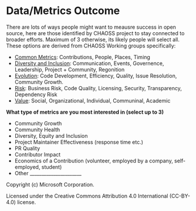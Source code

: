 # Data/Metrics Outcome
There are lots of ways people might want to meausre success in open source, here are those identified by CHAOSS project to stay connected to broader efforts.
Maximum of 3 otherwise, its likely people will select all.  These options are derived from CHAOSS Working groups specifically:

- [Common Metrics](https://github.com/chaoss/wg-common):  Contributions, People, Places, Timing
- [Diversity and Inclusion](https://github.com/chaoss/wg-dei): Communication, Events, Governence, Leadership, Project + Community, Regonition
- [Evolution](https://github.com/chaoss/wg-evolution): Code Development, Efficiency, Quality, Issue Resolution, Community Growth.
- [Risk](https://github.com/chaoss/wg-risk): Business Risk, Code Quality, Licensing, Security, Transparency, Dependency Risk
- [Value](https://github.com/chaoss/wg-value): Social, Organizational, Individual, Communinal, Academic



**What type of metrics are you most interested in (select up to 3)**
- Community Growth
- Community Health
- Diversity, Equity and Inclusion
- Project Maintainer Effectiveness (response time etc.)
- PR Quality
- Contributor Impact
- Economics of a Contribution (volunteer, employed by a company, self-employed, student)
- Other ______________________


Copyright (c) Microsoft Corporation.

Licensed under the Creative Commons Attribution 4.0 International (CC-BY-4.0) license.